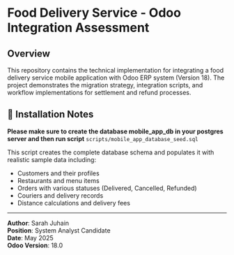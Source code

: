 # Food Delivery Service - Odoo Integration Assessment

## Overview

This repository contains the technical implementation for integrating a food delivery service mobile application with Odoo ERP system (Version 18). The project demonstrates the migration strategy, integration scripts, and workflow implementations for settlement and refund processes.


## 🔧 Installation Notes

**Please make sure to create the database mobile_app_db in your postgres server and then run script**
   ```scripts/mobile_app_database_seed.sql```
   
   This script creates the complete database schema and populates it with realistic sample data including:
   - Customers and their profiles
   - Restaurants and menu items
   - Orders with various statuses (Delivered, Cancelled, Refunded)
   - Couriers and delivery records
   - Distance calculations and delivery fees


---

**Author**: Sarah Juhain  
**Position**: System Analyst Candidate  
**Date**: May 2025  
**Odoo Version**: 18.0